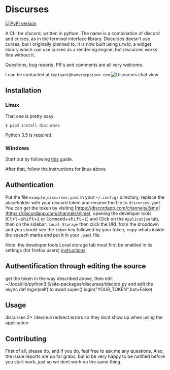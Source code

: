 # Discurses
[![PyPI version](https://badge.fury.io/py/discurses.svg)](https://badge.fury.io/py/discurses)  

A CLI for discord, written in python. The name is a combination of discord and curses, as in the terminal interface library. Discurses doesn't use curses, but i originally planned to. It is now built using urwid, a widget library which _can_ use curses as a rendering engine, but discurses works fine without it.

Questions, bug reports, PR's and comments are all very welcome.  

I can be contacted at `topisani@hamsterpoison.com`
![Discurses chat view](https://github.com/topisani/Discurses/raw/master/docs/graphics/img-2016-10-06-142806.png)

## Installation
### Linux
That one is pretty easy:

```shell
$ pip3 install discurses
```
Python 3.5 is required.

### Windows
Start out by following [this](https://wiki.archlinux.org/index.php/Installation_guide) guide.

After that, follow the instructions for linux above

## Authentication
Put the file `example_discurses.yaml` in your `~/.config/` directory, replace the placeholder with your discord token and rename the file to `discurses.yaml`.
You can get the token by visiting [https://discordapp.com/channels/@me](https://discordapp.com/channels/@me), opening the developer tools (<kbd>Ctrl</kbd>+<kbd>shift</kbd>+<kbd>i</kbd> or <kbd>Command</kbd>+<kbd>shift</kbd>+<kbd>i</kbd>) and Click on the `Application` tab, then on the sidebar: `Local Storage` then click the URL from the dropdown and you should see the `token` key followed by your token, copy whats inside the speech marks and put it in your `.yaml` file.

Note: the developer tools Local storage tab must first be enabled in its settings (for firefox users)
[instructions](https://developer.mozilla.org/en-US/docs/Tools/Storage_Inspector)

## Authentification through editing the source
get the token in the way described above, then edit ~/.local/lib/python3.5/site-packages/discurses/discord.py
and edit the async def login(self) to await super().login("YOUR_TOKEN",bot=False)

## Usage 
discurses 2> /dev/null
redirect errors so they dont show up when using the application

## Contributing
First of all, please do, and if you do, feel free to ask me any questions. Also, the issue reports are up for grabs, but id be very happy to be notified before you start work, just so we dont work on the same thing.
